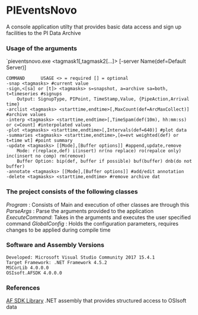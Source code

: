 
# PIEventsNovo
A console application utilty that provides basic data access and sign up facilities to the PI Data Archive

### Usage of the arguments 
`pieventsnovo.exe <command> <tagmask1[,tagmask2[...]> <paramteters> [-server Name(def=Default Server)]
```
COMMAND 	 USAGE <> = required [] = optional
-snap <tagmasks> #current value
-sign,<[sa] or [t]> <tagmasks> s=snapshot, a=archive sa=both, t=timeseries #signups
	Output: SignupType, PIPoint, TimeStamp,Value, {PipeAction,Arrival time}
-arclist <tagmasks> <starttime,endtime>[,MaxCount(def=ArcMaxCollect)] #archive values
-interp <tagmasks> <starttime,endtime>[,TimeSpam(def(10m), hh:mm:ss) or c=Count] #interpolated values
-plot <tagmasks> <starttime,endtime>[,Intervals(def=640)] #plot data 
-summaries <tagmasks> <starttime,endtime>,[e=evt weighted(def) or t=time wt] #point summary
-update <tagmasks> [[Mode],[Buffer options]] #append,update,remove
	Mode: r(replace,def) i(insert) nr(no replace) ro(repalce only) inc(insert no comp) rm(remove)
	Buffer Option: bip(def, buffer if possible) buf(buffer) dnb(do not buffer)
-annotate <tagmasks> [[Mode],[Buffer options]] #add/edit annotation
-delete <tagmasks> <starttime,endtime> #remove archive dat
```

### The project consists of the following classes 
*Program*       : Consists of Main and execution of other classes are through this
*ParseArgs*     : Parse the arguments provided to the application 
*ExecuteCommand*: Takes in the arguments and executes the user specified command
*GlobalConfig*  : Holds the configuration parameters, requires changes to be applied during compile time 

### Software and Assembly Versions
```
Developed: Microsoft Visual Studio Community 2017 15.4.1
Target Framework: .NET Framework 4.5.2
MSCorLib 4.0.0.0
OSIsoft.AFSDK 4.0.0.0
```
### References
[AF SDK  Library](https://techsupport.osisoft.com/Documentation/PI-AF-SDK/html/1a02af4c-1bec-4804-a9ef-3c7300f5e2fc.htm) .NET assembly that provides structured access to OSIsoft data
